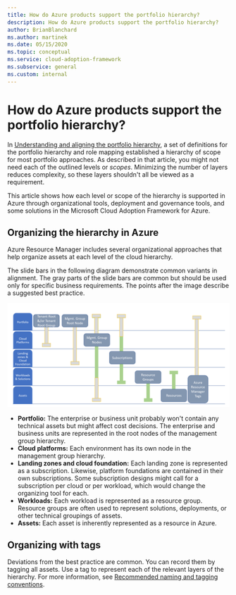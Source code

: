 ```yaml
---
title: How do Azure products support the portfolio hierarchy?
description: How do Azure products support the portfolio hierarchy?
author: BrianBlanchard
ms.author: martinek
ms.date: 05/15/2020
ms.topic: conceptual
ms.service: cloud-adoption-framework
ms.subservice: general
ms.custom: internal
---
```


# How do Azure products support the portfolio hierarchy?

In [Understanding and aligning the portfolio hierarchy](./hosting-hierarchy.md), a set of definitions for the portfolio hierarchy and role mapping established a hierarchy of scope for most portfolio approaches. As described in that article, you might not need each of the outlined levels or *scopes*. Minimizing the number of layers reduces complexity, so these layers shouldn't all be viewed as a requirement.

This article shows how each level or scope of the hierarchy is supported in Azure through organizational tools, deployment and governance tools, and some solutions in the Microsoft Cloud Adoption Framework for Azure.

## Organizing the hierarchy in Azure

Azure Resource Manager includes several organizational approaches that help organize assets at each level of the cloud hierarchy.

The slide bars in the following diagram demonstrate common variants in alignment. The gray parts of the slide bars are common but should be used only for specific business requirements. The points after the image describe a suggested best practice.

![Resource organization aligned to the hierarchy](../../_images/ready/hierarchy-with-organizing-tools.png)

- **Portfolio:** The enterprise or business unit probably won't contain any technical assets but might affect cost decisions. The enterprise and business units are represented in the root nodes of the management group hierarchy.
- **Cloud platforms:** Each environment has its own node in the management group hierarchy.
- **Landing zones and cloud foundation:** Each landing zone is represented as a subscription. Likewise, platform foundations are contained in their own subscriptions. Some subscription designs might call for a subscription per cloud or per workload, which would change the organizing tool for each.
- **Workloads:** Each workload is represented as a resource group. Resource groups are often used to represent solutions, deployments, or other technical groupings of assets.
- **Assets:** Each asset is inherently represented as a resource in Azure.

## Organizing with tags

Deviations from the best practice are common. You can record them by tagging all assets. Use a tag to represent each of the relevant layers of the hierarchy. For more information, see [Recommended naming and tagging conventions](../../ready/azure-best-practices/naming-and-tagging.md).
